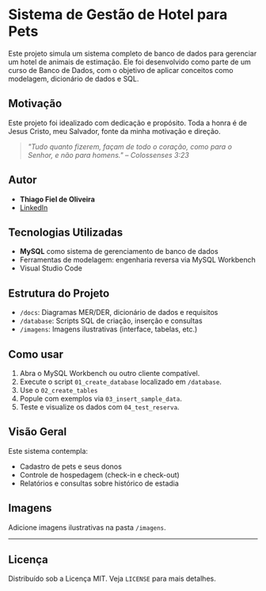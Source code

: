 #  Sistema de Gestão de Hotel para Pets

Este projeto simula um sistema completo de banco de dados para gerenciar um hotel de animais de estimação. Ele foi desenvolvido como parte de um curso de Banco de Dados, com o objetivo de aplicar conceitos como modelagem, dicionário de dados e SQL.

##  Motivação

Este projeto foi idealizado com dedicação e propósito. Toda a honra é de Jesus Cristo, meu Salvador, fonte da minha motivação e direção.

> *"Tudo quanto fizerem, façam de todo o coração, como para o Senhor, e não para homens." – Colossenses 3:23*

##  Autor

- **Thiago Fiel de Oliveira**
- [LinkedIn](https://www.linkedin.com/in/thiagofieldeoliveira/)

##  Tecnologias Utilizadas

- **MySQL** como sistema de gerenciamento de banco de dados
- Ferramentas de modelagem: engenharia reversa via MySQL Workbench
- Visual Studio Code

##  Estrutura do Projeto

- `/docs`: Diagramas MER/DER, dicionário de dados e requisitos
- `/database`: Scripts SQL de criação, inserção e consultas
- `/imagens`: Imagens ilustrativas (interface, tabelas, etc.)

##  Como usar

1. Abra o MySQL Workbench ou outro cliente compatível.
2. Execute o script `01_create_database` localizado em `/database`.
3. Use o `02_create_tables`
4. Popule com exemplos via `03_insert_sample_data`.
5. Teste e visualize os dados com `04_test_reserva`.

##  Visão Geral

Este sistema contempla:

- Cadastro de pets e seus donos
- Controle de hospedagem (check-in e check-out)
- Relatórios e consultas sobre histórico de estadia

##  Imagens

Adicione imagens ilustrativas na pasta `/imagens`.

---

##  Licença

Distribuído sob a Licença MIT. Veja `LICENSE` para mais detalhes.
